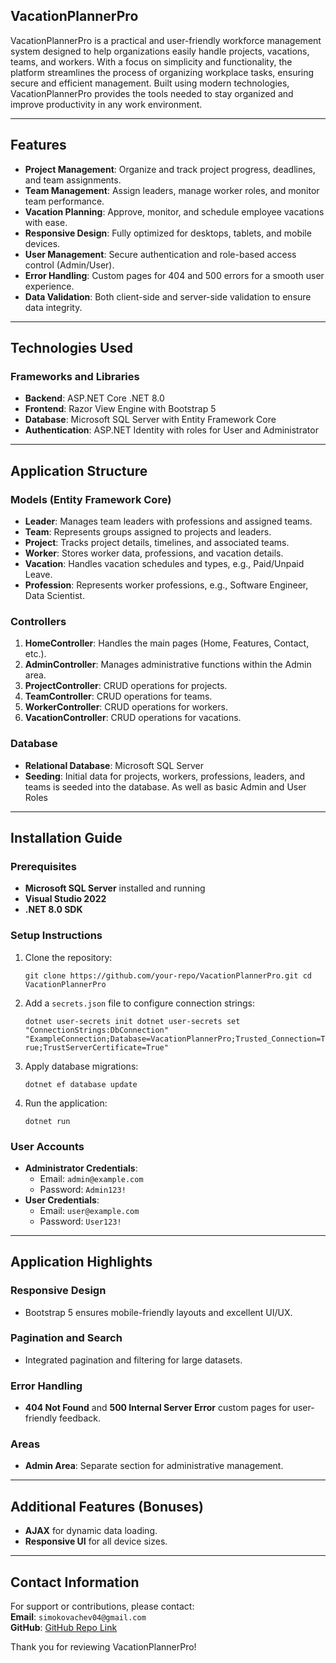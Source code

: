 ## VacationPlannerPro

VacationPlannerPro is a practical and user-friendly workforce management system designed to help organizations easily handle projects, vacations, teams, and workers. With a focus on simplicity and functionality, the platform streamlines the process of organizing workplace tasks, ensuring secure and efficient management. Built using modern technologies, VacationPlannerPro provides the tools needed to stay organized and improve productivity in any work environment.

---

## Features

*   **Project Management**: Organize and track project progress, deadlines, and team assignments.
*   **Team Management**: Assign leaders, manage worker roles, and monitor team performance.
*   **Vacation Planning**: Approve, monitor, and schedule employee vacations with ease.
*   **Responsive Design**: Fully optimized for desktops, tablets, and mobile devices.
*   **User Management**: Secure authentication and role-based access control (Admin/User).
*   **Error Handling**: Custom pages for 404 and 500 errors for a smooth user experience.
*   **Data Validation**: Both client-side and server-side validation to ensure data integrity.

---

## Technologies Used

### Frameworks and Libraries

*   **Backend**: ASP.NET Core .NET 8.0
*   **Frontend**: Razor View Engine with Bootstrap 5
*   **Database**: Microsoft SQL Server with Entity Framework Core
*   **Authentication**: ASP.NET Identity with roles for User and Administrator

---

## Application Structure

### Models (Entity Framework Core)

*   **Leader**: Manages team leaders with professions and assigned teams.
*   **Team**: Represents groups assigned to projects and leaders.
*   **Project**: Tracks project details, timelines, and associated teams.
*   **Worker**: Stores worker data, professions, and vacation details.
*   **Vacation**: Handles vacation schedules and types, e.g., Paid/Unpaid Leave.
*   **Profession**: Represents worker professions, e.g., Software Engineer, Data Scientist.

### Controllers

1.  **HomeController**: Handles the main pages (Home, Features, Contact, etc.).
2.  **AdminController**: Manages administrative functions within the Admin area.
3.  **ProjectController**: CRUD operations for projects.
4.  **TeamController**: CRUD operations for teams.
5.  **WorkerController**: CRUD operations for workers.
6.  **VacationController**: CRUD operations for vacations.

### Database

*   **Relational Database**: Microsoft SQL Server
*   **Seeding**: Initial data for projects, workers, professions, leaders, and teams is seeded into the database. As well as basic Admin and User Roles

---

## Installation Guide

### Prerequisites

*   **Microsoft SQL Server** installed and running
*   **Visual Studio 2022**
*   **.NET 8.0 SDK**

### Setup Instructions

1.  Clone the repository:
     
    `git clone https://github.com/your-repo/VacationPlannerPro.git cd VacationPlannerPro`
    
2.  Add a `secrets.json` file to configure connection strings:
     
    `dotnet user-secrets init dotnet user-secrets set "ConnectionStrings:DbConnection" "ExampleConnection;Database=VacationPlannerPro;Trusted_Connection=True;TrustServerCertificate=True"`
    
3.  Apply database migrations:
    
    `dotnet ef database update`
    
4.  Run the application:
    
    `dotnet run`
    

### User Accounts

*   **Administrator Credentials**:
    *   Email: `admin@example.com`
    *   Password: `Admin123!`
*   **User Credentials**:
    *   Email: `user@example.com`
    *   Password: `User123!`

---

## Application Highlights

### Responsive Design

*   Bootstrap 5 ensures mobile-friendly layouts and excellent UI/UX.

### Pagination and Search

*   Integrated pagination and filtering for large datasets.

### Error Handling

*   **404 Not Found** and **500 Internal Server Error** custom pages for user-friendly feedback.

### Areas

*   **Admin Area**: Separate section for administrative management.

---

## Additional Features (Bonuses)

*   **AJAX** for dynamic data loading.
*   **Responsive UI** for all device sizes.

---

## Contact Information

For support or contributions, please contact:  
**Email**: `simokovachev04@gmail.com`  
**GitHub**: [GitHub Repo Link](https://github.com/your-repo/VacationPlannerPro)

Thank you for reviewing VacationPlannerPro!

